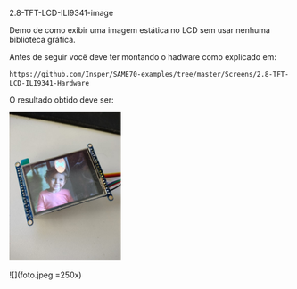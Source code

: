 2.8-TFT-LCD-ILI9341-image

Demo de como exibir uma imagem estática no LCD sem usar nenhuma biblioteca gráfica.

Antes de seguir você deve ter montando o hadware como explicado em:

    https://github.com/Insper/SAME70-examples/tree/master/Screens/2.8-TFT-LCD-ILI9341-Hardware

O resultado obtido deve ser:

<img src="foto.jpeg" width="200">

![](foto.jpeg =250x)
